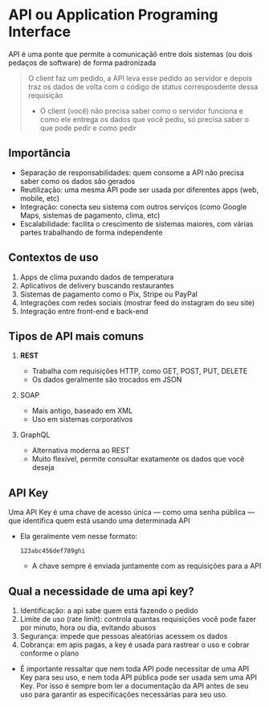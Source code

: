 # API ou Application Programing Interface

API é uma ponte que permite a comunicaçãõ entre dois sistemas (ou dois pedaços de software) de forma padronizada
> O client faz um pedido, a API leva esse pedido ao servidor e depois traz os dados de volta com o código de status corresposdente dessa requisição
> * O client (você) não precisa saber como o servidor funciona e como ele entrega os dados que você pediu, só precisa saber o que pode pedir e como pedir


## Importância
- Separação de responsabilidades: quem consome a API não precisa saber como os dados são gerados
- Reutilização: uma mesma API pode ser usada por diferentes apps (web, mobile, etc)
- Integração: conecta seu sistema com outros serviços (como Google Maps, sistemas de pagamento, clima, etc)
- Escalabilidade: facilita o crescimento de sistemas maiores, com várias partes trabalhando de forma independente

## Contextos de uso
1. Apps de clima puxando dados de temperatura
2. Aplicativos de delivery buscando restaurantes
3. Sistemas de pagamento como o Pix, Stripe ou PayPal
4. Integrações com redes sociais (mostrar feed do instagram do seu site)
5. Integração entre front-end e back-end

## Tipos de API mais comuns

1. **REST**
    * Trabalha com requisições HTTP, como GET, POST, PUT, DELETE
    * Os dados geralmente são trocados em JSON
    
2. SOAP
    * Mais antigo, baseado em XML
    * Uso em sistemas corporativos
    
3. GraphQL
    * Alternativa moderna ao REST
    * Muito flexível, permite consultar exatamente os dados que você deseja

## API Key
Uma API Key é uma chave de acesso única — como uma senha pública — que identifica quem está usando uma determinada API

- Ela geralmente vem nesse formato:
    
    `123abc456def789ghi`
    
    * A chave sempre é enviada juntamente com as requisições para a API
    

## Qual a necessidade de uma api key?
1. Identificação: a api sabe quem está fazendo o pedido
2. Limite de uso (rate limit): controla quantas requisições você pode fazer por minuto, hora ou dia, evitando abusos
3. Segurança: impede que pessoas aleatórias acessem os dados
4. Cobrança: em apis pagas, a key é usada para rastrear o uso e cobrar conforme o plano

* É importante ressaltar que nem toda API pode necessitar de uma API Key para seu uso, e nem toda API pública pode ser usada sem uma API Key. Por isso é sempre bom ler a documentação da API antes de seu uso para garantir as especificações necessárias para seu uso.

